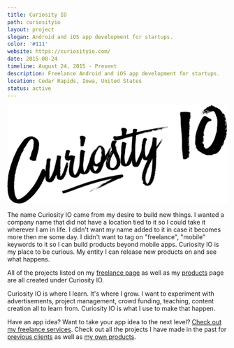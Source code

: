 ```yaml
---
title: Curiosity IO
path: curiosityio
layout: project
slogan: Android and iOS app development for startups.
color: '#111'
website: https://curiosityio.com/
date: 2015-08-24
timeline: August 24, 2015 - Present
description: Freelance Android and iOS app development for startups.
location: Cedar Rapids, Iowa, United States
status: active
---
```

![Curiosity IO logo](/img/services/curiosityio/logo_black.jpg)

The name Curiosity IO came from my desire to build new things. I wanted a company name that did not have a location tied to it so I could take it wherever I am in life. I didn't want my name added to it in case it becomes more then me some day. I didn't want to tag on "freelance", "mobile" keywords to it so I can build products beyond mobile apps. Curiosity IO is my place to be curious. My entity I can release new products on and see what happens.

All of the projects listed on my [freelance page](/archive/freelance) as well as my [products](/archive/products) page are all created under Curiosity IO.

Curiosity IO is where I learn. It's where I grow. I want to experiment with advertisements, project management, crowd funding, teaching, content creation all to learn from. Curiosity IO is what I use to make that happen.

Have an app idea? Want to take your app idea to the next level? [Check out my freelance services](https://curiosityio.com/). Check out all the projects I have made in the past for [previous clients](/archive/freelance) as well as [my own products](/archive/products).

